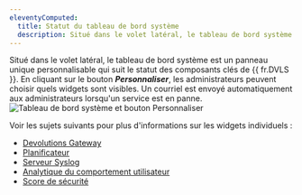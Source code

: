 ```yaml
---
eleventyComputed:
  title: Statut du tableau de bord système
  description: Situé dans le volet latéral, le tableau de bord système est un panneau unique personnalisable qui suit le statut des composants clés de {{ fr.DVLS }}.
---
```

Situé dans le volet latéral, le tableau de bord système est un panneau unique personnalisable qui suit le statut des composants clés de {{ fr.DVLS }}. En cliquant sur le bouton ***Personnaliser***, les administrateurs peuvent choisir quels widgets sont visibles. Un courriel est envoyé automatiquement aux administrateurs lorsqu'un service est en panne.
![Tableau de bord système et bouton Personnaliser](https://cdnweb.devolutions.net/docs/DVLS4023_2024_2.png)

Voir les sujets suivants pour plus d'informations sur les widgets individuels :
- [Devolutions Gateway](https://docs.devolutions.net/dgw/overview/what-is-dgw/)
- [Planificateur](https://docs.devolutions.net/server/kb/knowledge-base/scheduler-service-general-information/)
- [Serveur Syslog](https://docs.devolutions.net/server/kb/knowledge-base/syslog-documentation/)
- [Analytique du comportement utilisateur](https://docs.devolutions.net/server/web-interface/reports/logs/#user-behavior-analytics)
- [Score de sécurité](https://docs.devolutions.net/server/kb/knowledge-base/server-security-dashboard/)